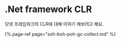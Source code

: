 # .Net framework CLR

닷넷 프레임워크의 CLR에 대해 이야기 해보려고 해요.

{% page-ref page="soh-boh-poh-gc-collect.md" %}



